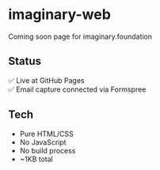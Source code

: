 # imaginary-web

Coming soon page for imaginary.foundation

## Status

✅ Live at GitHub Pages  
✅ Email capture connected via Formspree

## Tech

- Pure HTML/CSS
- No JavaScript
- No build process
- ~1KB total
